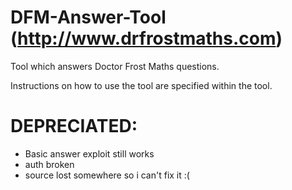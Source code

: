 # DFM-Answer-Tool (http://www.drfrostmaths.com)
Tool which answers Doctor Frost Maths questions.

Instructions on how to use the tool are specified within the tool.

# DEPRECIATED:
- Basic answer exploit still works
- auth broken
- source lost somewhere so i can't fix it :(
